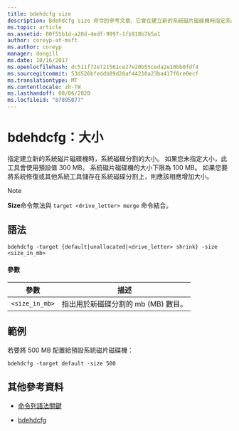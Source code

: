 ```yaml
---
title: bdehdcfg size
description: Bdehdcfg size 命令的參考文章，它會在建立新的系統磁片磁碟機時指定系統磁碟分割的大小。
ms.topic: article
ms.assetid: 80f55b1d-a28d-4edf-9997-1fb918b7b5a1
author: coreyp-at-msft
ms.author: coreyp
manager: dongill
ms.date: 10/16/2017
ms.openlocfilehash: dc511f72e721561ce27e20b55ceda2e10bb0fdf4
ms.sourcegitcommit: 53d526bfeddb89d28af44210a23ba417f6ce0ecf
ms.translationtype: MT
ms.contentlocale: zh-TW
ms.lasthandoff: 08/06/2020
ms.locfileid: "87895077"
---
```

# <a name="bdehdcfg-size"></a>bdehdcfg：大小

指定建立新的系統磁片磁碟機時，系統磁碟分割的大小。 如果您未指定大小，此工具會使用預設值 300 MB。 系統磁片磁碟機的大小下限為 100 MB。 如果您要將系統修復或其他系統工具儲存在系統磁碟分割上，則應該相應增加大小。

> [!NOTE]
> **Size**命令無法與 `target <drive_letter> merge` 命令結合。

## <a name="syntax"></a>語法

```
bdehdcfg -target {default|unallocated|<drive_letter> shrink} -size <size_in_mb>
```

#### <a name="parameters"></a>參數

| 參數 | 描述 |
| --------- | ----------- |
| `<size_in_mb>` | 指出用於新磁碟分割的 mb (MB) 數目。 |

## <a name="examples"></a>範例

若要將 500 MB 配置給預設系統磁片磁碟機：

```
bdehdcfg -target default -size 500
```

## <a name="additional-references"></a>其他參考資料

- [命令列語法關鍵](command-line-syntax-key.md)

- [bdehdcfg](bdehdcfg.md)
